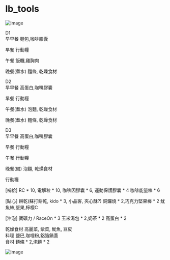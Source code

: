 # lb_tools

![image](https://user-images.githubusercontent.com/6232607/179434757-cef7ea6c-e5ed-466b-bf9b-419a1eaeff56.png)


D1	
早早餐	      麵包,咖啡膠囊

早餐	      行動糧

午餐	      飯糰,雞胸肉

晚餐(煮水)	 麵條, 乾燥食材

D2	
早早餐	      高蛋白,咖啡膠囊

早餐	      行動糧

午餐(煮水)	泡麵, 乾燥食材

晚餐(煮水)	麵條, 乾燥食材

D3	
早早餐	    高蛋白,咖啡膠囊

早餐	    行動糧

午餐	    行動糧

晚餐(備)	  泡麵, 乾燥食材

行動糧

[補給]
RC * 10, 電解粒 * 10, 咖啡因膠囊 * 6, 運動保護膠囊 * 4
咖啡能量棒 * 6

[點心]
餅乾(蘇打餅乾, kido * 3, 小品客, 夾心酥?)
銅鑼燒 * 2,巧克力堅果棒 * 2
魷魚絲,堅果,檸檬C

[沖泡]
寶礦力 / RaceOn * 3
玉米湯包 * 2,奶茶 * 2
高蛋白 * 2

乾燥食材	高麗菜, 紫菜, 魷魚, 豆皮				
料理	鹽巴,咖哩粉,鋁箔鍋蓋				
食材	麵條 * 2,泡麵 * 2				
		
![image](https://user-images.githubusercontent.com/6232607/179435136-a58af1c2-7bef-43a3-b0ff-9f2b5a3864fd.png)

